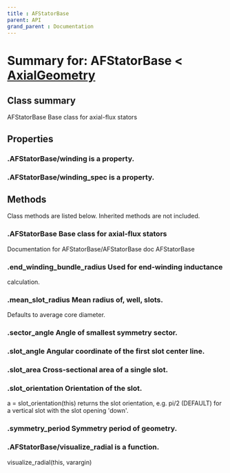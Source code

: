 ```yaml
---
title : AFStatorBase
parent: API
grand_parent : Documentation
---
```

# Summary for: **AFStatorBase**  < [AxialGeometry](AxialGeometry.html)

## Class summary

AFStatorBase Base class for axial-flux stators

## Properties

### .AFStatorBase/**winding** is a property.

### .AFStatorBase/**winding_spec** is a property.


## Methods

Class methods are listed below. Inherited methods are not included.

### .**AFStatorBase** Base class for axial-flux stators
Documentation for AFStatorBase/AFStatorBase
doc AFStatorBase

### .**end_winding_bundle_radius** Used for end-winding inductance
calculation.

### .**mean_slot_radius** Mean radius of, well, slots.

Defaults to average core diameter.

### .**sector_angle** Angle of smallest symmetry sector.

### .**slot_angle** Angular coordinate of the first slot center line.

### .**slot_area** Cross-sectional area of a single slot.

### .**slot_orientation** Orientation of the slot.

a = slot_orientation(this) returns the slot orientation, e.g.
pi/2 (DEFAULT) for a vertical slot with the slot opening 'down'.

### .**symmetry_period** Symmetry period of geometry.

### .AFStatorBase/**visualize_radial** is a function.
visualize_radial(this, varargin)


